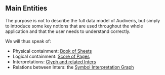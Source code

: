---
---
## Main Entities

The purpose is not to describe the full data model of Audiveris, but simply to introduce some
key notions that are used throughout the whole application and that the user needs to understand
correctly.

We will thus speak of:
* Physical containment: [Book of Sheets](book_sheet.md)
* Logical containment: [Score of Pages](score_page.md)
* Interpretations: [Glyph and related Inters](glyph_inter.md)
* Relations between Inters: the [Symbol Interpretation Graph](sig.md)
